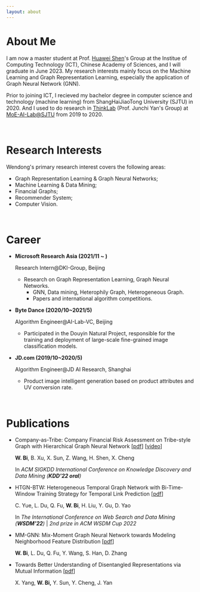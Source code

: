 ```yaml
---
layout: about 
---
```


# About Me
I am now a master student at Prof. [Huawei Shen](http://www.ict.cas.cn/sourcedb_2018_ict_cas/cn/jssrck/201402/t20140221_4037648.html)'s Group at the Institue of Computing Technology (ICT), Chinese Academy of Sciences, and I will graduate in June 2023.  My research interests mainly focus on the Machine Learning and Graph Representation  Learning, especially the application of Graph Neural Network (GNN).

Prior to joining ICT, I recieved my bachelor degree in computer science and technology (machine learning) from ShangHaiJiaoTong University (SJTU) in 2020. And I used to do research in [ThinkLab](https://thinklab.sjtu.edu.cn) (Prof. Junchi Yan's Group) at [MoE-AI-Lab@SJTU](https://ailab-moe.sjtu.edu.cn) from 2019 to 2020.

<br/>

# Research Interests

Wendong's primary research interest covers the following areas:

* Graph Representation Learning & Graph Neural Networks; 
* Machine Learning & Data Mining; 
* Financial Graphs; 
* Recommender System; 
* Computer Vision.

<br/>

# Career
* **Microsoft Research Asia (2021/11 ~ )**
  
  Research Intern@DKI-Group, Beijing
  
  * Research on Graph Representation Learning, Graph Neural Networks.
    * GNN, Data mining, Heterophily Graph, Heterogeneous Graph.
    * Papers and international algorithm competitions.
  
* **Byte Dance (2020/10~2021/5)**

  Algorithm Engineer@AI-Lab-VC, Beijing

  * Participated in the Douyin Natural Project, responsible for the training and deployment of large-scale  fine-grained image classification models.

* **JD.com (2019/10~2020/5)**

  Algorithm Engineer@JD AI Research, Shanghai 

  * Product image intelligent generation based on product attributes and UV conversion rate.

<br/>

# Publications

* Company-as-Tribe: Company Financial Risk Assessment on Tribe-style Graph with Hierarchical Graph Neural Network [[pdf](https://dl.acm.org/doi/10.1145/3534678.3539129)] [[video](https://dl.acm.org/doi/10.1145/3534678.3539129)]

  **W. Bi**, B. Xu, X. Sun, Z. Wang, H. Shen, X. Cheng
  
  In *ACM SIGKDD International Conference on Knowledge Discovery and Data Mining (**KDD'22 oral**)*

* HTGN-BTW: Heterogeneous Temporal Graph Network with Bi-Time-Window Training Strategy for Temporal Link Prediction [[pdf](https://arxiv.org/abs/2202.12713)]

  C. Yue, L. Du, Q. Fu, **W. Bi**, H. Liu, Y. Gu, D. Yao

  In *The International Conference on Web Search and Data Mining (**WSDM'22**)* | *2nd prize in ACM WSDM Cup 2022*

* MM-GNN: Mix-Moment Graph Neural Network towards Modeling Neighborhood Feature Distribution [[pdf](https://arxiv.org/abs/2208.07012)]

  **W. Bi**, L. Du, Q. Fu, Y. Wang, S. Han, D. Zhang

* Towards Better Understanding of Disentangled Representations via Mutual Information [[pdf](https://arxiv.org/abs/1911.10922)]

  X. Yang, **W. Bi,** Y. Sun, Y. Cheng, J. Yan



